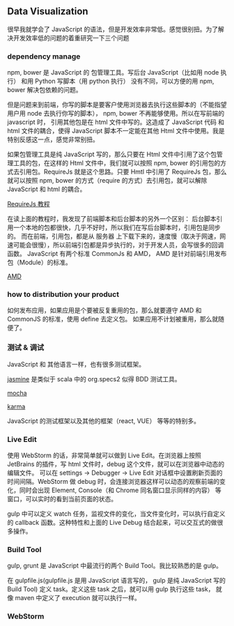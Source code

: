 ## Data Visualization

很早我就学会了 JavaScript 的语法，但是开发效率非常低。感觉很别扭。为了解决开发效率低的问题的着重研究一下三个问题

### dependency manage

npm, bower 是 JavaScript 的 包管理工具。写后台 JavaScript（比如用 node 执行） 和用 Python 写脚本（用 python 执行）
没有不同，可以方便的用 npm, bower 解决包依赖的问题。

但是问题来到前端，你写的脚本是要客户使用浏览器去执行这些脚本的（不能指望用户用 node 去执行你写的脚本）， npm, bower 不再能够使用。所以在写前端的 javascript 时， 引用其他包是在 html 文件中写的。这造成了 JavaScript 代码 和 html 文件的耦合，使得 JavaScript
脚本不一定能在其他 Html 文件中使用。我是特别反感这一点，感觉非常别扭。


如果包管理工具是纯 JavaScript 写的，那么只要在 Html 文件中引用了这个包管理工具的包，在这样的 Html 文件中，我们就可以按照 npm,
bower 的引用包的方式去引用包。RequireJs 就是这个思路。只要 Hmtl 中引用了 RequireJs 包，那么就可以按照 npm, bower 的方式（require
的方式）去引用包，就可以解除 JavaScript 和 html 的耦合。

[RequireJs 教程](http://www.ruanyifeng.com/blog/2012/11/require_js.html)

在读上面的教程时，我发现了前端脚本和后台脚本的另外一个区别： 后台脚本引用一个本地的包都很快，几乎不好时，所以我们在写后台脚本时，引用包是同步的。
而在前端，引用包，都是从 服务器 上下载下来的，速度慢（取决于网速，网速可能会很慢），所以前端引包都是异步执行的，对于开发人员，会写很多的回调函数。
JavaScript 有两个标准 CommonJs 和 AMD， AMD 是针对前端引用发布包（Module）的标准。

[AMD](http://www.ruanyifeng.com/blog/2012/10/asynchronous_module_definition.html)


### how to distribution your product

如何发布应用，如果应用是个要被反复重用的包，那么就要遵守 AMD 和 CommonJS 的标准，使用 define 去定义包。
如果应用不计划被重用，那么就随便了。


### 测试 & 调试

JavaScript 和 其他语言一样，也有很多测试框架。

[jasmine](https://jasmine.github.io/) 是类似于 scala 中的 org.specs2 似得 BDD 测试工具。

[mocha](https://mochajs.org/)

[karma](https://karma-runner.github.io/1.0/index.html)

JavaScript 的测试框架以及其他的框架（react, VUE） 等等的特别多。


### Live Edit

使用 WebStorm 的话，非常简单就可以做到 Live Edit。在浏览器上按照 JetBrains 的插件，写 html 文件时，debug 这个文件，就可以在浏览器中动态的编辑文件。
可以在 settings -> Debugger -> Live Edit 对话框中设置刷新页面的时间间隔。WebStorm 做 debug 时，会连接浏览器这样可以动态的观察前端的变化，同时会出现
Element, Console（和 Chrome 同名窗口显示同样的内容） 等窗口，可以实时的看到当前页面的状态。


gulp 中可以定义 watch 任务，监视文件的变化，当文件变化时，可以执行自定义的 callback 函数。这种特性和上面的 Live Debug 结合起来，可以交互式的做很多操作。


### Build Tool

gulp, grunt 是 JavaScript 中最流行的两个 Build Tool。我比较熟悉的是 gulp。

在 gulpfile.js(gulpfile.js 是用 JavaScript 语言写的， gulp 是纯 JavaScript 写的 Build Tool) 定义 task。定义这些 task 之后，就可以用 gulp 执行这些 task， 就像 maven 中定义了 execution 就可以执行一样。


### WebStorm
